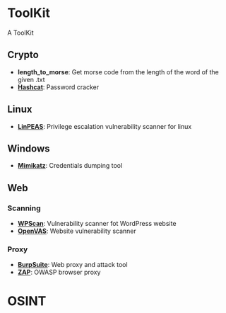 # ToolKit
A ToolKit

## Crypto
- **length_to_morse**: Get morse code from the length of the word of the given .txt
- **[Hashcat](https://hashcat.net/hashcat/)**: Password cracker

## Linux
- **[LinPEAS](https://github.com/carlospolop/PEASS-ng/tree/master/linPEAS)**: Privilege escalation vulnerability scanner for linux

## Windows
- **[Mimikatz](https://github.com/gentilkiwi/mimikatz)**: Credentials dumping tool

## Web

### Scanning
- **[WPScan](https://github.com/wpscanteam/wpscan)**: Vulnerability scanner fot WordPress website
- **[OpenVAS](https://github.com/greenbone/openvas-scanner)**: Website vulnerability scanner

### Proxy
- **[BurpSuite](https://portswigger.net/burp/communitydownload)**: Web proxy and attack tool 
- **[ZAP](https://www.zaproxy.org/)**: OWASP browser proxy

# OSINT
